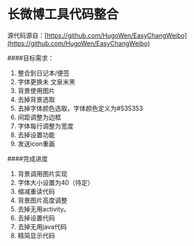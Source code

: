 长微博工具代码整合
==========

源代码源自：[https://github.com/HugoWen/EasyChangWeibo](https://github.com/HugoWen/EasyChangWeibo)

####目标需求：
1. 整合到日记本/便签
2. 字体更换未 文泉米黑
3. 背景使用图片
4. 去掉背景选取
5. 去掉字体颜色选取，字体颜色定义为#535353
6. 间距调整为边框
7. 字体每行调整为宽度
8. 去掉设置功能
9. 发送icon重画


####完成进度

1. 背景调用图片实现
2. 字体大小设置为40（待定）
3. 缩减重读代码
4. 背景图片高度调整
5. 去掉无用activity。
6. 去掉设置代码
7. 去掉无用java代码
8. 精简显示代码
